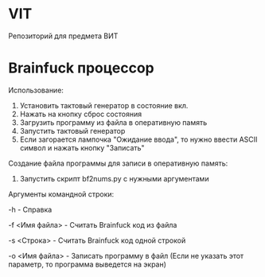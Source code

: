 # VIT
Репозиторий для предмета ВИТ

# Brainfuck процессор

Использование:
  1. Установить тактовый генератор в состояние вкл.
  2. Нажать на кнопку сброс состояния
  3. Загрузить программу из файла в оперативную память
  4. Запустить тактовый генератор
  5. Если загорается лампочка "Ожидание ввода", то нужно ввести ASCII символ и нажать кнопку "Записать"

Создание файла программы для записи в оперативную память:
  1. Запустить скрипт bf2nums.py с нужными аргументами

Аргументы командной строки:

-h                     - Справка

-f <Имя файла>         - Считать Brainfuck код из файла

-s <Строка>            - Считать Brainfuck код одной строкой

-o <Имя файла>         - Записать программу в файл (Если не указать этот параметр, то программа выведется на экран)

